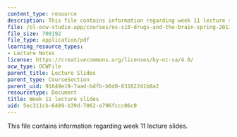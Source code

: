 ```yaml
---
content_type: resource
description: This file contains information regarding week 11 lecture slides.
file: /ol-ocw-studio-app/courses/es-s10-drugs-and-the-brain-spring-2013/5ec311cb6489b39d7062e796fccc06c0_MITES_S10S13_Week11.pdf
file_size: 700192
file_type: application/pdf
learning_resource_types:
- Lecture Notes
license: https://creativecommons.org/licenses/by-nc-sa/4.0/
ocw_type: OCWFile
parent_title: Lecture Slides
parent_type: CourseSection
parent_uid: 91649e19-7aad-bdfb-b6d0-83162241b8a2
resourcetype: Document
title: Week 11 lecture slides
uid: 5ec311cb-6489-b39d-7062-e796fccc06c0
---
```

This file contains information regarding week 11 lecture slides.